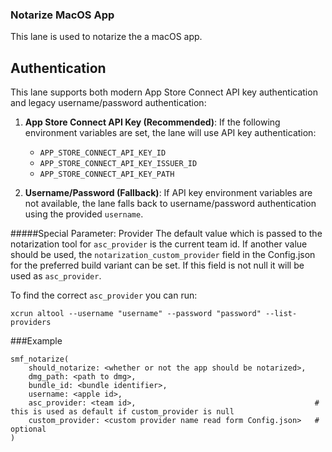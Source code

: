 ### Notarize MacOS App
This lane is used to notarize the a macOS app.

## Authentication

This lane supports both modern App Store Connect API key authentication and legacy username/password authentication:

1. **App Store Connect API Key (Recommended)**: If the following environment variables are set, the lane will use API key authentication:
   - `APP_STORE_CONNECT_API_KEY_ID`
   - `APP_STORE_CONNECT_API_KEY_ISSUER_ID`
   - `APP_STORE_CONNECT_API_KEY_PATH`

2. **Username/Password (Fallback)**: If API key environment variables are not available, the lane falls back to username/password authentication using the provided `username`. 

#####Special Parameter: Provider
The default value which is passed to the notarization tool for `asc_provider` is the current team id.
If another value should be used, the `notarization_custom_provider` field in the Config.json for the preferred build variant can be set. If this field is not null it will be used as `asc_provider`.

To find the correct `asc_provider` you can run: 

`xcrun altool --username "username" --password "password" --list-providers`

###Example

```
smf_notarize(
    should_notarize: <whether or not the app should be notarized>,
    dmg_path: <path to dmg>,
    bundle_id: <bundle identifier>,
    username: <apple id>,
    asc_provider: <team id>,	                                    # this is used as default if custom_provider is null		
    custom_provider: <custom provider name read form Config.json>   # optional
)
  
```